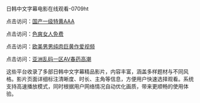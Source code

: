 日韩中文字幕电影在线观看-0709ht

点击访问：<a href="https://heiliaoow5kzm.pages.dev">国产一级特黄AAA</a>

点击访问：<a href="https://heiliao2dmwwy.pages.dev">色爽女人免费</a>

点击访问：<a href="https://heiliaoll4qsx.pages.dev">欧美男男纯肉巨黄作爱视频</a>

点击访问：<a href="https://heiliaowzu4ur.pages.dev">亚洲乱码一区AV春药高潮</a>

这些平台收录了多部日韩中文字幕精品影片，内容丰富，涵盖多样题材与不同风格。影片页面详细标注清晰度、时长、主角等信息，方便用户快速选择观看。系统支持高速播放模式，同时根据用户网络情况自动优化画质，带来更顺畅的使用体验。

<span style="display:none;">[Canonical link](https://github.com/dangtho20250709/dangtho2 ）</span>
